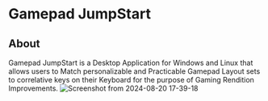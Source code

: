 # Gamepad JumpStart 
## About
 Gamepad JumpStart is a Desktop Application for Windows and Linux that allows users to Match personalizable and Practicable Gamepad Layout sets to correlative keys on their Keyboard for the purpose of Gaming Rendition Improvements.
![Screenshot from 2024-08-20 17-39-18](https://github.com/user-attachments/assets/08ef6cba-815f-454f-86bf-c8cb67d72eea)
